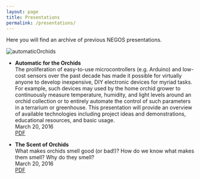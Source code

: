 ```yaml
---
layout: page
title: Presentations
permalink: /presentations/
---
```


Here you will find an archive of previous NEGOS presentations.

![automaticOrchids]("\assests\images\AutomaticOrchids.jpg")
* **Automatic for the Orchids**   
The proliferation of easy-to-use microcontrollers (e.g. Arduino) and low-cost sensors over the past decade has made it possible for virtually anyone to develop inexpensive, DIY electronic devices for myriad tasks.  For example, such devices may used by the home orchid grower to continuously measure temperature, humidity, and light levels around an orchid collection or to entirely automate the control of such parameters in a terrarium or greenhouse.  This presentation will provide an overview of available technologies including project ideas and demonstrations, educational resources, and basic usage.  
March 20, 2016     
[PDF](https://drive.google.com/open?id=0BzNwM1Y1QBSbWndWTXdNaENGbFk)


* **The Scent of Orchids**   
What makes orchids smell good (or bad!)?  How do we know what makes them smell?  Why do they smell?     
March 20, 2016     
[PDF](https://drive.google.com/file/d/0BzNwM1Y1QBSbRm1xS3J2MGdWZFE/view?usp=sharing)
